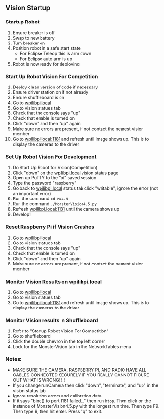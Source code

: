 ## Vision Startup   

### Startup Robot

1. Ensure breaker is off
1. Swap to new battery
1. Turn breaker on
1. Position robot in a safe start state 
   * For Eclipse Teleop this is arm down
   * For Eclipse auto arm is up
1. Robot is now ready for deploying

### Start Up Robot Vision For Competition
1. Deploy clean version of code if necessary
1. Ensure driver station on if not already
1. Ensure shuffleboard is on
1. Go to [wpilibpi.local](http://wpilibpi.local)
1. Go to vision statues tab
1. Check that the console says "up"
1. Check that enable is turned on
1. Click "down" and then "up" again
1. Make sure no errors are present, if not contact the nearest vision member
1. Go to [wpilibpi.local:1181](http://wpilibpi.local:1181) and refresh until image shows up. This is to display the cameras to the driver 



### Set Up Robot Vision For Development
1. Do Start Up Robot for Vision(Competition)
1. Click "down" on the [wpilibpi.local](http://wpilibpi.local) vision status page
1. Open up PuTTY to the "pi" saved session
1. Type the password "raspberry"
1. Go back to [wpilibpi.local](http://wpilibpi.local) status tab click "writable", ignore the error (not an important error)
1. Run the command `cd MV4.5`
1. Run the command `./MonsterVision4.5.py` 
1. Refresh [wpilibpi.local:1181](http://wpilibpi.local:1181) until the camera shows up
1. Develop!


### Reset Raspberry Pi if Vision Crashes
1. Go to [wpilibpi.local](http://wpilibpi.local)
1. Go to vision statues tab
1. Check that the console says "up"
1. Check that enable is turned on
1. Click "down" and then "up" again
1. Make sure no errors are present, if not contact the nearest vision member

### Monitor Vision Results on wpilibpi.local
1. Go to [wpilibpi.local](http://wpilibpi.local)
1. Go to vision statues tab
1. Go to [wpilibpi.local:1181](http://wpilibpi.local:1181) and refresh until image shows up. This is to display the cameras to the driver 

### Monitor Vision results in Shuffleboard
1. Refer to "Startup Robot Vision For Competition"
1. Go to shuffleboard
1. Click the double chevron in the top left corner
1. Look for the MonsterVision tab in the NetworkTables menu 


### Notes:
* MAKE SURE THE CAMERA, RASPBERRY PI, AND RADIO HAVE ALL CABLES CONNECTED SECURELY IF YOU REALLY CANNOT FIGURE OUT WHAT IS WRONG!!!!!
* If you change runCamera then click "down", "terminate", and "up" in the vision status tab
* Ignore resolution errors and calibration data
* If it says "bind() to port 1181 failed..." then run `htop`. Then click on the instance of MonsterVision4.5.py with the longest run time. Then type F9. Then type 9, then hit enter. Press "q" to exit. 